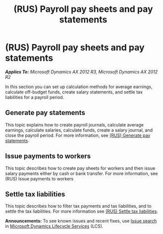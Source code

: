 ﻿---
title: (RUS) Payroll pay sheets and pay statements
TOCTitle: (RUS) Payroll pay sheets and pay statements
ms:assetid: 2c2a460f-9637-4020-a042-6bee86e19b00
ms:mtpsurl: https://technet.microsoft.com/en-us/library/Dn435949(v=AX.60)
ms:contentKeyID: 56730922
ms.date: 07/01/2014
mtps_version: v=AX.60
f1_keywords:
- tax liabilities
- average earnings
- off-budget funds
- salary statements
---

# (RUS) Payroll pay sheets and pay statements 


_**Applies To:** Microsoft Dynamics AX 2012 R3, Microsoft Dynamics AX 2012 R2_

In this section you can set up calculation methods for average earnings, calculate off-budget funds, create salary statements, and settle tax liabilities for a payroll period.

## Generate pay statements

This topic explains how to create payroll journals, calculate average earnings, calculate salaries, calculate funds, create a salary journal, and close the payroll period. For more information, see [(RUS) Generate pay statements](rus-generate-pay-statements.md).

## Issue payments to workers

This topic describes how to create pay sheets for workers and then issue salary payments either by cash or bank transfer. For more information, see (RUS) Issue payments to workers

## Settle tax liabilities

This topic describes how to filter tax payments and tax liabilities, and to settle the tax liabilities. For more information see [(RUS) Settle tax liabilities](rus-settle-tax-liabilities.md).

  
**Announcements:** To see known issues and recent fixes, use [Issue search](http://go.microsoft.com/fwlink/?linkid=389258) in [Microsoft Dynamics Lifecycle Services](http://go.microsoft.com/fwlink/?linkid=306505) (LCS).

